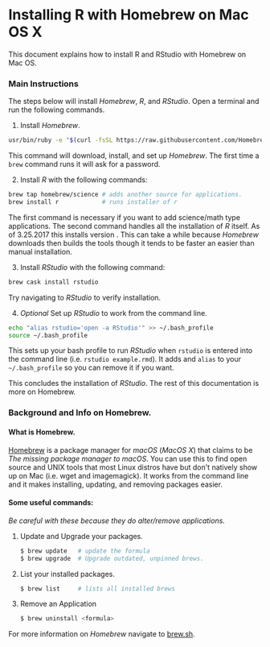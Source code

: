 # Installing R with Homebrew on Mac OS X

This document explains how to install R and RStudio with Homebrew on Mac OS.

### Main Instructions
The steps below will install _Homebrew_, _R_, and _RStudio_. Open a terminal and
run the following commands.

1. Install _Homebrew_.

  ```bash
  usr/bin/ruby -e "$(curl -fsSL https://raw.githubusercontent.com/Homebrew/install/master/install)"
  ```
  This command will download, install, and set up _Homebrew_. The first time a
  `brew` command runs it will ask for a password.

2. Install _R_ with the following commands:
  ```bash
  brew tap homebrew/science # adds another source for applications.
  brew install r            # runs installer of r
  ```
  The first command is necessary if you want to add science/math type
  applications. The second command handles all the installation of _R_ itself.
  As of 3.25.2017 this installs version . This can take a while because
  _Homebrew_ downloads then builds the tools though it tends to be faster an
  easier than manual installation.

3. Install _RStudio_ with the following command:
  ```bash
  brew cask install rstudio
  ```
  Try navigating to _RStudio_ to verify installation.

4. _Optional_ Set up _RStudio_ to work from the command line.
  ```bash
  echo "alias rstudio='open -a RStudio'" >> ~/.bash_profile
  source ~/.bash_profile
  ```
  This sets up your bash profile to run _RStudio_ when `rstudio` is entered into
  the command line (i.e. `rstudio example.rmd`). It adds and `alias` to your
  `~/.bash_profile` so you can remove it if you want.

  This concludes the installation of _RStudio_. The rest of this documentation
  is more on Homebrew.

### Background and Info on Homebrew.

#### What is Homebrew.
[Homebrew](https://brew.sh) is a package manager for _macOS_ (_MacOS X_) that
claims to be _The missing package manager to macOS_. You can use this to find
open source and UNIX tools that most Linux distros have but don't natively
show up on Mac (i.e. wget and imagemagick). It works from the command line and
it makes installing, updating, and removing packages easier.

#### Some useful commands:
_Be careful with these because they do alter/remove applications._

1. Update and Upgrade your packages.

    ```bash
    $ brew update   # update the formula
    $ brew upgrade  # Upgrade outdated, unpinned brews.
    ```

2. List your installed packages.

    ```bash
    $ brew list     # lists all installed brews
    ```

3. Remove an Application
    ```bash
    $ brew uninstall <formula>
    ```

For more information on _Homebrew_ navigate to [brew.sh](https://brew.sh).
